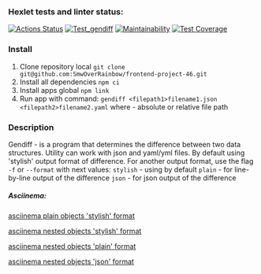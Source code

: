 ### Hexlet tests and linter status:
[![Actions Status](https://github.com/SmwOverRainbow/frontend-project-46/workflows/hexlet-check/badge.svg)](https://github.com/SmwOverRainbow/frontend-project-46/actions)
[![Test_gendiff](https://github.com/SmwOverRainbow/frontend-project-46/actions/workflows/test.index.yml/badge.svg)](https://github.com/SmwOverRainbow/frontend-project-46/actions/workflows/test.index.yml)
[![Maintainability](https://api.codeclimate.com/v1/badges/daac37fde749955f4c93/maintainability)](https://codeclimate.com/github/SmwOverRainbow/frontend-project-46/maintainability)
[![Test Coverage](https://api.codeclimate.com/v1/badges/daac37fde749955f4c93/test_coverage)](https://codeclimate.com/github/SmwOverRainbow/frontend-project-46/test_coverage)



### Install ###

1. Clone repository local
`git clone git@github.com:SmwOverRainbow/frontend-project-46.git`
2. Install all dependencies 
`npm ci`
3. Install  apps global
`npm link`
4. Run app with command:
`gendiff <filepath1>filename1.json <filepath2>filename2.yaml`
    where <filepath> - absolute or relative file path

### Description ### 

Gendiff - is a program that determines the difference between two data structures. Utility can work with json and yaml/yml files. By default using 'stylish' output format of difference. For another output format, use the flag `-f` or `--format` with next values:
`stylish` - using by default
`plain` - for line-by-line output of the difference
`json`  - for json output of the difference


##### Asciinema: #####

[asciinema plain objects 'stylish' format](https://asciinema.org/a/RgwnBeoPL9SkGkDUzNzZmnMZk)

[asciinema nested objects 'stylish' format](https://asciinema.org/a/mJAV7X2gX5JJMwcSSW29OJMmL)

[asciinema nested objects 'plain' format](https://asciinema.org/a/diFzqghm5vOoGWhuKfXCHflZW)

[asciinema nested objects 'json' format](https://asciinema.org/a/LVbuod0GRnNc6dIB0FOCi7qVt)
